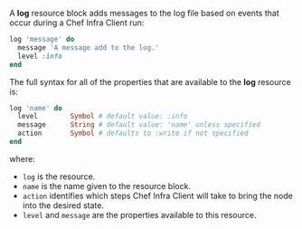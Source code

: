 A **log** resource block adds messages to the log file based on events
that occur during a Chef Infra Client run:

``` ruby
log 'message' do
  message 'A message add to the log.'
  level :info
end
```

The full syntax for all of the properties that are available to the
**log** resource is:

``` ruby
log 'name' do
  level        Symbol # default value: :info
  message      String # default value: 'name' unless specified
  action       Symbol # defaults to :write if not specified
end
```

where:

-   `log` is the resource.
-   `name` is the name given to the resource block.
-   `action` identifies which steps Chef Infra Client will take to bring
    the node into the desired state.
-   `level` and `message` are the properties available to this resource.
